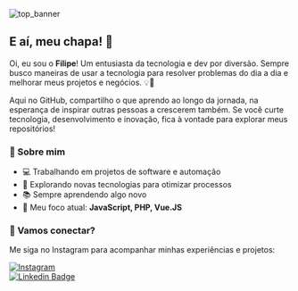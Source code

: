 ![top_banner](https://filipebezerra.dev.br/wp-content/uploads/2024/10/top_banner-scaled.jpg)

## E aí, meu chapa! 👋  

Oi, eu sou o **Filipe**! Um entusiasta da tecnologia e dev por diversão. Sempre busco maneiras de usar a tecnologia para resolver problemas do dia a dia e melhorar meus projetos e negócios. 💡🚀  

Aqui no GitHub, compartilho o que aprendo ao longo da jornada, na esperança de inspirar outras pessoas a crescerem também. Se você curte tecnologia, desenvolvimento e inovação, fica à vontade para explorar meus repositórios!  

### 📌 Sobre mim  
- 💻 Trabalhando em projetos de software e automação  
- 🚀 Explorando novas tecnologias para otimizar processos  
- 📚 Sempre aprendendo algo novo  
- 🎯 Meu foco atual: **JavaScript, PHP, Vue.JS**  

### 📲 Vamos conectar?  
Me siga no Instagram para acompanhar minhas experiências e projetos:  

[![Instagram](https://img.shields.io/badge/Instagram-%23E4405F.svg?&style=for-the-badge&logo=instagram&logoColor=white)](https://www.instagram.com/filipebezerra.dev.br/)  
[![Linkedin Badge](https://img.shields.io/badge/-LinkedIn-blue?style=flat-square&logo=Linkedin&logoColor=white&link=https://www.linkedin.com/in/filipebezerra-dev-br)](https://www.linkedin.com/in/filipebezerra-dev-br)

